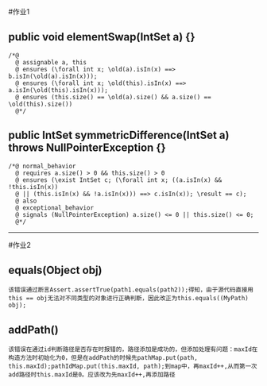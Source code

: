 #作业1
## public void elementSwap(IntSet a) {}  
	/*@
      @ assignable a, this
      @ ensures (\forall int x; \old(a).isIn(x) ==> b.isIn(\old(a).isIn(x)));
      @ ensures (\forall int x; \old(this).isIn(x) ==> a.isIn(\old(this).isIn(x)));
      @ ensures (this.size() == \old(a).size() && a.size() == \old(this).size())
      @*/

## public IntSet symmetricDifference(IntSet a) throws NullPointerException {}  
	/*@ normal_behavior
      @ requires a.size() > 0 && this.size() > 0
      @ ensures (\exist IntSet c; (\forall int x; ((a.isIn(x) && !this.isIn(x))
      @ || (this.isIn(x) && !a.isIn(x))) ==> c.isIn(x)); \result == c);
      @ also
      @ exceptional_behavior
      @ signals (NullPointerException) a.size() <= 0 || this.size() <= 0;
      @*/

----------

#作业2

## equals(Object obj)
	该错误通过断言Assert.assertTrue(path1.equals(path2));得知，由于源代码直接用this == obj无法对不同类型的对象进行正确判断，因此改正为this.equals((MyPath) obj);

## addPath()
	该错误在通过id判断路径是否存在时报错的，路径添加是成功的，但添加处理有问题：maxId在构造方法时初始化为0，但是在addPath的时候先pathMap.put(path, this.maxId);pathIdMap.put(this.maxId, path);到map中，再maxId++,从而第一次add路径时this.maxId是0。应该改为先maxId++,再添加路径